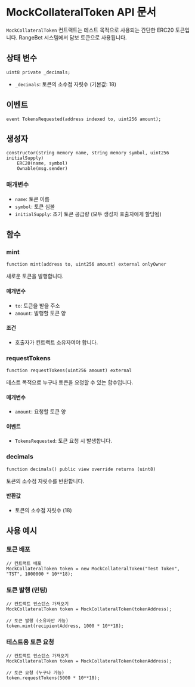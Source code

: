 # MockCollateralToken API 문서

`MockCollateralToken` 컨트랙트는 테스트 목적으로 사용되는 간단한 ERC20 토큰입니다. RangeBet 시스템에서 담보 토큰으로 사용됩니다.

## 상태 변수

```solidity
uint8 private _decimals;
```

- `_decimals`: 토큰의 소수점 자릿수 (기본값: 18)

## 이벤트

```solidity
event TokensRequested(address indexed to, uint256 amount);
```

## 생성자

```solidity
constructor(string memory name, string memory symbol, uint256 initialSupply)
    ERC20(name, symbol)
    Ownable(msg.sender)
```

### 매개변수

- `name`: 토큰 이름
- `symbol`: 토큰 심볼
- `initialSupply`: 초기 토큰 공급량 (모두 생성자 호출자에게 할당됨)

## 함수

### mint

```solidity
function mint(address to, uint256 amount) external onlyOwner
```

새로운 토큰을 발행합니다.

#### 매개변수

- `to`: 토큰을 받을 주소
- `amount`: 발행할 토큰 양

#### 조건

- 호출자가 컨트랙트 소유자여야 합니다.

### requestTokens

```solidity
function requestTokens(uint256 amount) external
```

테스트 목적으로 누구나 토큰을 요청할 수 있는 함수입니다.

#### 매개변수

- `amount`: 요청할 토큰 양

#### 이벤트

- `TokensRequested`: 토큰 요청 시 발생합니다.

### decimals

```solidity
function decimals() public view override returns (uint8)
```

토큰의 소수점 자릿수를 반환합니다.

#### 반환값

- 토큰의 소수점 자릿수 (18)

## 사용 예시

### 토큰 배포

```solidity
// 컨트랙트 배포
MockCollateralToken token = new MockCollateralToken("Test Token", "TST", 1000000 * 10**18);
```

### 토큰 발행 (민팅)

```solidity
// 컨트랙트 인스턴스 가져오기
MockCollateralToken token = MockCollateralToken(tokenAddress);

// 토큰 발행 (소유자만 가능)
token.mint(recipientAddress, 1000 * 10**18);
```

### 테스트용 토큰 요청

```solidity
// 컨트랙트 인스턴스 가져오기
MockCollateralToken token = MockCollateralToken(tokenAddress);

// 토큰 요청 (누구나 가능)
token.requestTokens(5000 * 10**18);
```
